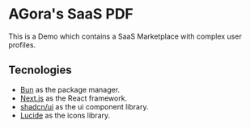 # AGora's SaaS PDF

This is a Demo which contains a SaaS Marketplace with complex user profiles.

## Tecnologies

- [Bun](https://bun.sh/) as the package manager.
- [Next.js](https://nextjs.org/) as the React framework.
- [shadcn/ui](https://ui.shadcn.com/) as the ui component library.
- [Lucide](https://lucide.dev/) as the icons library.
